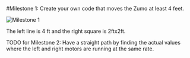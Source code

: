 #Milestone 1: Create your own code that moves the Zumo at least 4 feet.

![Milestone 1](https://drive.google.com/file/d/1Om9w7Em6PzDcIQR_5XI2r3bGT-4CBtAM/view?usp=sharing)

The left line is 4 ft and the right square is 2ftx2ft.

TODO for Milestone 2: Have a straight path by finding the actual values where the left and right motors are running at the same rate.